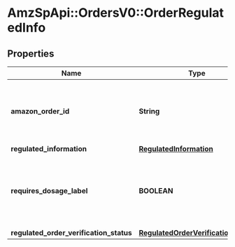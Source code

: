 # AmzSpApi::OrdersV0::OrderRegulatedInfo

## Properties
Name | Type | Description | Notes
------------ | ------------- | ------------- | -------------
**amazon_order_id** | **String** | An Amazon-defined order identifier, in 3-7-7 format. | 
**regulated_information** | [**RegulatedInformation**](RegulatedInformation.md) |  | 
**requires_dosage_label** | **BOOLEAN** | When true, the order requires attaching a dosage information label when shipped. | 
**regulated_order_verification_status** | [**RegulatedOrderVerificationStatus**](RegulatedOrderVerificationStatus.md) |  | 

